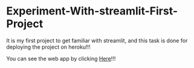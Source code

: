 # Experiment-With-streamlit-First-Project
It is my first project to get familiar with streamlit, and this task is done for deploying the project on heroku!!!

You can see the web app by clicking <a href = "https://streamlit-testing-app.herokuapp.com/" target = "_blank">Here</a>!!!
